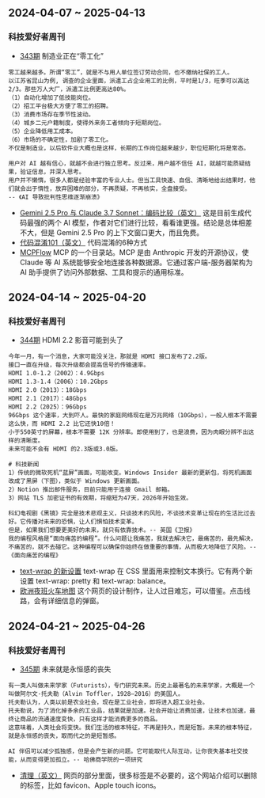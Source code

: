 ## 2024-04-07 ~ 2025-04-13
### 科技爱好者周刊
* [343期](https://github.com/ruanyf/weekly/blob/master/docs/issue-343.md) 制造业正在“零工化”
```
零工越来越多。所谓“零工”，就是不与用人单位签订劳动合同，也不缴纳社保的工人。
以江苏省昆山为例, 调查的企业里面，派遣工占企业用工的比例，平时是1/3，旺季可以高达2/3。那些万人大厂，派遣工比例更高达80%。
（1）自动化增加了低技能岗位。
（2）招工平台极大方便了零工的招聘。
（3）消费市场存在季节性波动。
（4）城乡二元户籍制度，使得外来务工者倾向于短期岗位。
（5）企业降低用工成本。
（6）市场的不确定性，加剧了零工化。
不仅是制造业，以后软件业大概也是这样，长期的工作岗位越来越少，职位短期化将是常态。

用户对 AI 越有信心，就越不会进行独立思考。反过来，用户越不信任 AI，就越可能质疑结果，验证信息，并深入思考。
用户并不懒惰，很多人都是经验丰富的专业人士。但当工具快速、自信、清晰地给出结果时，他们就会出于惰性，放弃困难的部分，不再质疑，不再核实，全盘接受。
-- 《AI 导致批判性思维逐渐崩溃》
```
* [Gemini 2.5 Pro 与 Claude 3.7 Sonnet：编码比较（英文）](https://composio.dev/blog/gemini-2-5-pro-vs-claude-3-7-sonnet-coding-comparison/) 这是目前生成代码最强的两个 AI 模型，作者对它们进行比较，看看谁更强。结论是总体相差不大，但是 Gemini 2.5 Pro 的上下文窗口更大，而且免费。
* [代码混淆101（英文）](https://socket.dev/blog/obfuscation-101-the-tricks-behind-malicious-code) 代码混淆的6种方式
* [MCPFlow](https://mcpflow.io/) MCP 的一个目录站。MCP 是由 Anthropic 开发的开源协议，使 Claude 等 AI 系统能够安全地连接各种数据源。它通过客户端-服务器架构为 AI 助手提供了访问外部数据、工具和提示的通用标准。

## 2024-04-14 ~ 2025-04-20
### 科技爱好者周刊
* [344期](https://github.com/ruanyf/weekly/blob/master/docs/issue-344.md) HDMI 2.2 影音可能到头了
```
今年一月，有一个消息，大家可能没关注，那就是 HDMI 接口发布了2.2版。
接口一直在升级，每次升级都会提高信号的传输速率。
HDMI 1.0-1.2（2002）：4.9Gbps
HDMI 1.3-1.4（2006）：10.2Gbps
HDMI 2.0（2013）：18Gbps
HDMI 2.1（2017）：48Gbps
HDMI 2.2（2025）：96Gbps
96Gbps 这个速率，大到吓人。最快的家庭网络现在是万兆网络（10Gbps），一般人根本不需要这么快，而 HDMI 2.2 比它还快10倍！
小于550英寸的屏幕，根本不需要 12K 分辨率。即使用到了，也是浪费，因为肉眼分辨不出这样的清晰度。
未来可能不会有 HDMI 的2.3版或3.0版。

# 科技新闻
1）传统的微软死机“蓝屏”画面，可能改变。Windows Insider 最新的更新包，将死机画面改成了黑屏（下图），类似于 Windows 更新画面。
2）Notion 推出邮件服务，目前只能用于连接 Gmail 邮箱。
3）网站 TLS 加密证书的有效期，将缩短为47天，2026年开始生效。

科幻电视剧《黑镜》完全是技术悲观主义，只谈技术的风险，不谈技术变革让现在的生活比过去好。它传播对未来的恐惧，让人们惧怕技术变革。
但是，如果我们想要更美好的未来，就只有依靠技术。-- 英国《卫报》
我的编程风格是“面向痛苦的编程”。什么问题让我痛苦，我就去解决它，最痛苦的，最先解决，不痛苦的，就不去碰它。这种编程可以确保你始终在做重要的事情，从而极大地降低了风险。-- 《面向痛苦的编程》
```
* [text-wrap 的新设置](https://webkit.org/blog/16547/better-typography-with-text-wrap-pretty/) text-wrap 在 CSS 里面用来控制文本换行。它有两个新设置 text-wrap: pretty 和 text-wrap: balance。
* [欧洲夜班火车地图](https://back-on-track.eu/night-train-map/) 这个网页的设计制作，让人过目难忘，可以借鉴。点击线路，会有详细信息的弹窗。

## 2024-04-21 ~ 2025-04-26
### 科技爱好者周刊
* [345期](https://github.com/ruanyf/weekly/blob/master/docs/issue-345.md) 未来就是永恒感的丧失
```
有一类人叫做未来学家（Futurists），专门研究未来。历史上最著名的未来学家，大概是一个叫做阿尔文·托夫勒（Alvin Toffler，1928—2016）的美国人。
托夫勒认为，人类以前是农业社会，现在是工业社会，即将进入超工业社会。
托夫勒说，为了消化掉多余的工业品，结果就是加速。社会开始让消费加速，让技术也加速，最终让商品的流通速度变快，只有这样才能消费更多的商品。
这意味着，人类社会将变快。我们生活的根本特征，不再是持久，而是短暂。未来的根本特征，就是永恒感的丧失，取而代之的是短暂感。

AI 伴侣可以减少孤独感，但是会产生新的问题。它可能取代人际互动，让你丧失基本社交技能，从而变得更加孤立。-- 哈佛商学院的一项研究
```
* [清理<head>（英文）](https://getoutofmyhead.dev/) 网页的<head>部分里面，很多标签是不必要的，这个网站介绍可以删除的标签，比如 favicon、Apple touch icons。


